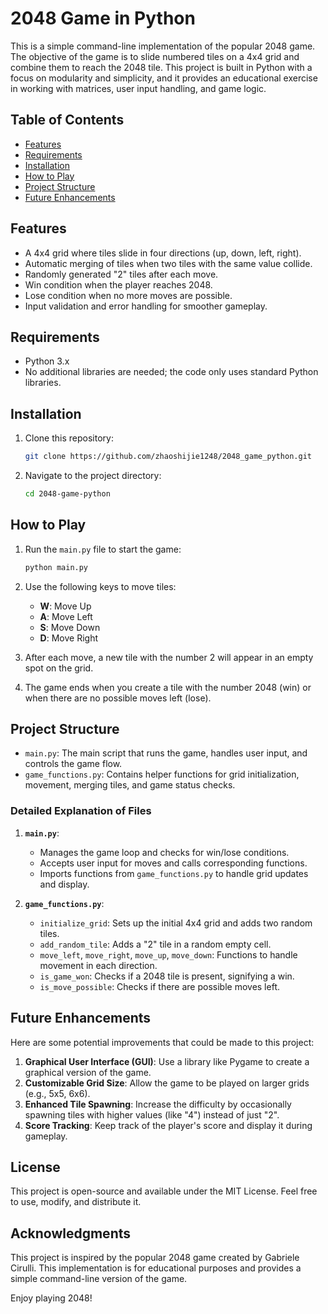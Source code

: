 # 2048 Game in Python

This is a simple command-line implementation of the popular 2048 game. The objective of the game is to slide numbered tiles on a 4x4 grid and combine them to reach the 2048 tile. This project is built in Python with a focus on modularity and simplicity, and it provides an educational exercise in working with matrices, user input handling, and game logic.

## Table of Contents
- [Features](#features)
- [Requirements](#requirements)
- [Installation](#installation)
- [How to Play](#how-to-play)
- [Project Structure](#project-structure)
- [Future Enhancements](#future-enhancements)

## Features
- A 4x4 grid where tiles slide in four directions (up, down, left, right).
- Automatic merging of tiles when two tiles with the same value collide.
- Randomly generated "2" tiles after each move.
- Win condition when the player reaches 2048.
- Lose condition when no more moves are possible.
- Input validation and error handling for smoother gameplay.

## Requirements
- Python 3.x
- No additional libraries are needed; the code only uses standard Python libraries.

## Installation
1. Clone this repository:
    ```bash
    git clone https://github.com/zhaoshijie1248/2048_game_python.git
    ```
2. Navigate to the project directory:
    ```bash
    cd 2048-game-python
    ```

## How to Play
1. Run the `main.py` file to start the game:
    ```bash
    python main.py
    ```
2. Use the following keys to move tiles:
   - **W**: Move Up
   - **A**: Move Left
   - **S**: Move Down
   - **D**: Move Right

3. After each move, a new tile with the number 2 will appear in an empty spot on the grid.
4. The game ends when you create a tile with the number 2048 (win) or when there are no possible moves left (lose).

## Project Structure

- `main.py`: The main script that runs the game, handles user input, and controls the game flow.
- `game_functions.py`: Contains helper functions for grid initialization, movement, merging tiles, and game status checks.

### Detailed Explanation of Files

1. **`main.py`**:
    - Manages the game loop and checks for win/lose conditions.
    - Accepts user input for moves and calls corresponding functions.
    - Imports functions from `game_functions.py` to handle grid updates and display.

2. **`game_functions.py`**:
    - `initialize_grid`: Sets up the initial 4x4 grid and adds two random tiles.
    - `add_random_tile`: Adds a "2" tile in a random empty cell.
    - `move_left`, `move_right`, `move_up`, `move_down`: Functions to handle movement in each direction.
    - `is_game_won`: Checks if a 2048 tile is present, signifying a win.
    - `is_move_possible`: Checks if there are possible moves left.

## Future Enhancements
Here are some potential improvements that could be made to this project:

1. **Graphical User Interface (GUI)**: Use a library like Pygame to create a graphical version of the game.
2. **Customizable Grid Size**: Allow the game to be played on larger grids (e.g., 5x5, 6x6).
3. **Enhanced Tile Spawning**: Increase the difficulty by occasionally spawning tiles with higher values (like "4") instead of just "2".
4. **Score Tracking**: Keep track of the player's score and display it during gameplay.

## License
This project is open-source and available under the MIT License. Feel free to use, modify, and distribute it.

## Acknowledgments
This project is inspired by the popular 2048 game created by Gabriele Cirulli. This implementation is for educational purposes and provides a simple command-line version of the game.

Enjoy playing 2048!
